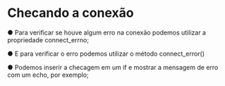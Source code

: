 # Checando a conexão

● Para verificar se houve algum erro na conexão podemos utilizar a
propriedade connect_errno;

● E para verificar o erro podemos utilizar o método connect_error()

● Podemos inserir a checagem em um if e mostrar a mensagem de erro com
um echo, por exemplo;